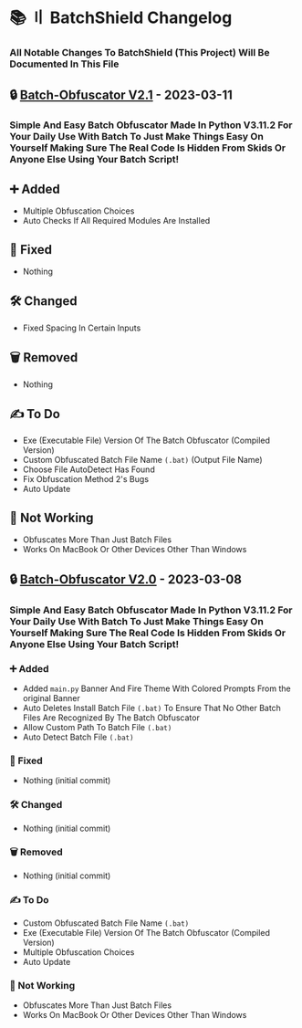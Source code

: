 # 📚 〢 BatchShield Changelog

### All Notable Changes To BatchShield (This Project) Will Be Documented In This File

## 🔒 [Batch-Obfuscator V2.1](https://github.com/DevBubba/Batch-Obfuscator/releases/tag/V2.1) - 2023-03-11

### Simple And Easy Batch Obfuscator Made In Python V3.11.2 For Your Daily Use With Batch To Just Make Things Easy On Yourself Making Sure The Real Code Is Hidden From Skids Or Anyone Else Using Your Batch Script!

## ➕ Added

- Multiple Obfuscation Choices
- Auto Checks If All Required Modules Are Installed


## 🔨 Fixed

- Nothing


## 🛠️ Changed

- Fixed Spacing In Certain Inputs


## 🗑️ Removed

- Nothing


## ✍️ To Do

- Exe (Executable File) Version Of The Batch Obfuscator (Compiled Version)
- Custom Obfuscated Batch File Name `(.bat)` (Output File Name)
- Choose File AutoDetect Has Found
- Fix Obfuscation Method 2's Bugs
- Auto Update

## 🚫 Not Working

- Obfuscates More Than Just Batch Files
- Works On MacBook Or Other Devices Other Than Windows


## 🔒 [Batch-Obfuscator V2.0](https://github.com/DevBubba/Batch-Obfuscator/releases/tag/V2.0) - 2023-03-08

### Simple And Easy Batch Obfuscator Made In Python V3.11.2 For Your Daily Use With Batch To Just Make Things Easy On Yourself Making Sure The Real Code Is Hidden From Skids Or Anyone Else Using Your Batch Script!

### ➕ Added

- Added `main.py` Banner And Fire Theme With Colored Prompts From the original Banner
- Auto Deletes Install Batch File `(.bat)` To Ensure That No Other Batch Files Are Recognized By The Batch Obfuscator
- Allow Custom Path To Batch File `(.bat)`
- Auto Detect Batch File `(.bat)`


### 🔨 Fixed

- Nothing (initial commit)


### 🛠️ Changed

- Nothing (initial commit)


### 🗑️ Removed

- Nothing (initial commit)


### ✍️ To Do

- Custom Obfuscated Batch File Name `(.bat)`
- Exe (Executable File) Version Of The Batch Obfuscator (Compiled Version)
- Multiple Obfuscation Choices
- Auto Update

### 🚫 Not Working

- Obfuscates More Than Just Batch Files
- Works On MacBook Or Other Devices Other Than Windows
